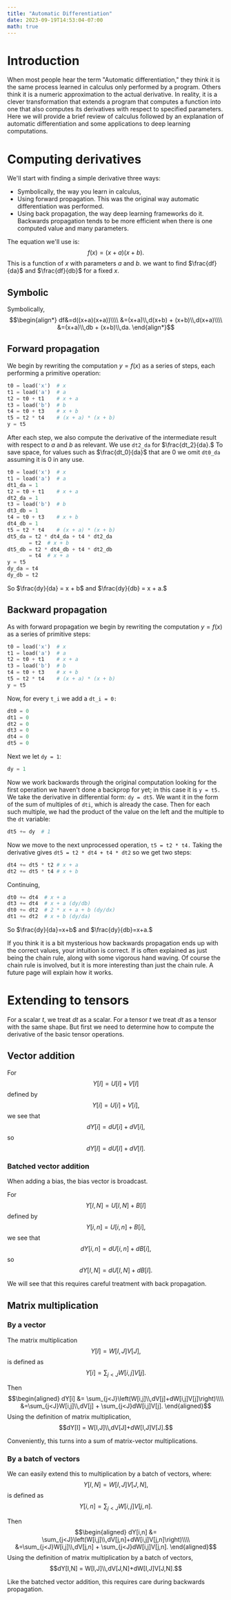 ```yaml
---
title: "Automatic Differentiation"
date: 2023-09-19T14:53:04-07:00
math: true
---
```

# Introduction

When most people hear the term "Automatic differentiation," they think it is the same process learned in calculus only performed by a program. Others think it is a numeric approximation to the actual derivative. In reality, it is a clever transformation that extends a program that computes a function into one that also computes its derivatives with respect to specified parameters. Here we will provide a brief review of calculus followed by an explanation of automatic differentiation and some applications to deep learning computations.

# Computing derivatives

We'll start with finding a simple derivative three ways:
 - Symbolically, the way you learn in calculus,
 - Using forward propagation. This was the original way automatic differentiation was performed.
 - Using back propagation, the way deep learning frameworks do it. Backwards propagation tends to be more efficient when there is one computed value and many parameters.

The equation we'll use is:
$$f(x)=(x+a)(x+b).$$
This is a function of $x$ with parameters $a$ and $b.$ we want to find $\frac{df}{da}$ and $\frac{df}{db}$ for a fixed $x$.

## Symbolic

Symbolically,
$$\begin{align*}
df&=d((x+a)(x+a))\\\\
&=(x+a)\\,d(x+b) + (x+b)\\,d(x+a)\\\\
&=(x+a)\\,db + (x+b)\\,da.
\end{align*}$$

## Forward propagation

We begin by rewriting the computation $y=f(x)$ as a series of steps, each performing a primitive operation:
```python
t0 = load('x')  # x
t1 = load('a')  # a
t2 = t0 + t1    # x + a
t3 = load('b')  # b
t4 = t0 + t3    # x + b
t5 = t2 * t4    # (x + a) * (x + b)
y = t5
```
After each step, we also compute the derivative of the intermediate result with respect to $a$ and $b$ as relevant. We use `dt2_da` for $\frac{dt_2}{da}.$ To save space, for values such as $\frac{dt_0}{da}$ that are $0$ we omit `dt0_da` assuming it is $0$ in any use.

```python
t0 = load('x')  # x
t1 = load('a')  # a
dt1_da = 1
t2 = t0 + t1    # x + a
dt2_da = 1
t3 = load('b')  # b
dt3_db = 1
t4 = t0 + t3    # x + b
dt4_db = 1
t5 = t2 * t4    # (x + a) * (x + b)
dt5_da = t2 * dt4_da + t4 * dt2_da
       = t2  # x + b
dt5_db = t2 * dt4_db + t4 * dt2_db
       = t4  # x + a
y = t5
dy_da = t4
dy_db = t2
```
So 
$\frac{dy}{da} = x + b$ and $\frac{dy}{db} = x + a.$

## Backward propagation

As with forward propagation we begin by rewriting the computation $y=f(x)$ as a series of primitive steps:
```python
t0 = load('x')  # x
t1 = load('a')  # a
t2 = t0 + t1    # x + a
t3 = load('b')  # b
t4 = t0 + t3    # x + b
t5 = t2 * t4    # (x + a) * (x + b)
y = t5
```
Now, for every `t_i` we add a `dt_i = 0:`
```python
dt0 = 0
dt1 = 0
dt2 = 0
dt3 = 0
dt4 = 0
dt5 = 0
```
Next we let `dy = 1`:
```python
dy = 1
```
Now we work backwards through the original computation looking for the first operation we haven't done a backprop for yet; in this case it is `y = t5.` We take the derivative in differential form: `dy = dt5`. We want it in the form of the sum of multiples of `dti`, which is already the case. Then for each such multiple, we had the product of the value on the left and the multiple to the `dt` variable:
```python
dt5 += dy  # 1
```
Now we move to the next unprocessed operation, `t5 = t2 * t4.` Taking the derivative gives `dt5 = t2 * dt4 + t4 * dt2` so we get two steps:
```python
dt4 += dt5 * t2 # x + a
dt2 += dt5 * t4 # x + b
```
Continuing,
```python
dt0 += dt4  # x + a
dt3 += dt4  # x + a (dy/db)
dt0 += dt2  # 2 * x + a + b (dy/dx)
dt1 += dt2  # x + b (dy/da)
```
So $\frac{dy}{da}=x+b$ and $\frac{dy}{db}=x+a.$

If you think it is a bit mysterious how backwards propagation ends up with the correct values, your intuition is correct. If is often explained as just being the chain rule, along with some vigorous hand waving. Of course the chain rule is involved, but it is more interesting than just the chain rule. A future page will explain how it works.

# Extending to tensors

For a scalar $t$, we treat $dt$ as a scalar. For a tensor $t$ we treat $dt$ as a tensor with the same shape. But first we need to determine how to compute the derivative of the basic tensor operations.

## Vector addition

For
$$Y[I] = U[I] + V[I]$$
defined by
$$Y[i] = U[i] + V[i],$$
we see that
$$dY[i] = dU[i] + dV[i],$$
so
$$dY[I] = dU[I] + dV[I].$$

### Batched vector addition

When adding a bias, the bias vector is broadcast.

For
$$Y[I,N] = U[I,N] + B[I]$$
defined by
$$Y[i,n] = U[i,n] + B[i],$$
we see that
$$dY[i,n] = dU[i,n] + dB[i],$$
so
$$dY[I,N] = dU[I,N] + dB[I].$$

We will see that this requires careful treatment with back propagation.

## Matrix multiplication

### By a vector

The matrix multiplication
$$Y[I] = W[I,J]V[J],$$
is defined as
$$Y[i] = \sum_{j<J} W[i,j]V[j].$$

Then
$$\begin{aligned}
dY[i] &= \sum_{j<J}\left(W[i,j]\\,dV[j]+dW[i,j]V[j]\right)\\\\
&=\sum_{j<J}W[i,j]\\,dV[j] + \sum_{j<J}dW[i,j]V[j].
\end{aligned}$$
Using the definition of matrix multiplication,
$$dY[I] = W[I,J]\\,dV[J]+dW[I,J]V[J].$$

Conveniently, this turns into a sum of matrix-vector multiplications.

### By a batch of vectors

We can easily extend this to multiplication by a batch of vectors, where:
$$Y[I,N] = W[I,J]V[J,N],$$
is defined as
$$Y[i,n] = \sum_{j<J} W[i,j]V[j,n].$$

Then
$$\begin{aligned}
dY[i,n] &= \sum_{j<J}\left(W[i,j]\\,dV[j,n]+dW[i,j]V[j,n]\right)\\\\
&=\sum_{j<J}W[i,j]\\,dV[j,n] + \sum_{j<J}dW[i,j]V[j,n].
\end{aligned}$$
Using the definition of matrix multiplication by a batch of vectors,
$$dY[I,N] = W[I,J]\\,dV[J,N]+dW[I,J]V[J,N].$$

Like the batched vector addition, this requires care during backwards propagation.
